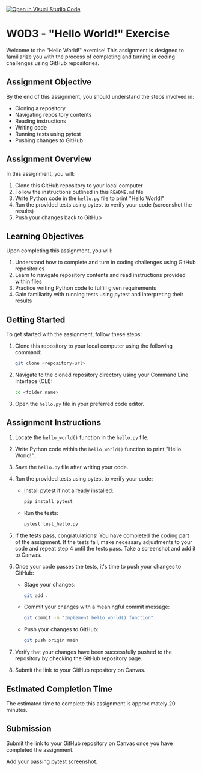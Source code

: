 [![Open in Visual Studio Code](https://classroom.github.com/assets/open-in-vscode-718a45dd9cf7e7f842a935f5ebbe5719a5e09af4491e668f4dbf3b35d5cca122.svg)](https://classroom.github.com/online_ide?assignment_repo_id=15050446&assignment_repo_type=AssignmentRepo)
# W0D3 - "Hello World!" Exercise

Welcome to the "Hello World!" exercise! This assignment is designed to familiarize you with the process of completing and turning in coding challenges using GitHub repositories.

## Assignment Objective

By the end of this assignment, you should understand the steps involved in:
- Cloning a repository
- Navigating repository contents
- Reading instructions
- Writing code
- Running tests using pytest
- Pushing changes to GitHub

## Assignment Overview

In this assignment, you will:
1. Clone this GitHub repository to your local computer
2. Follow the instructions outlined in this `README.md` file
3. Write Python code in the `hello.py` file to print "Hello World!"
4. Run the provided tests using pytest to verify your code (screenshot the results)
5. Push your changes back to GitHub

## Learning Objectives

Upon completing this assignment, you will:
1. Understand how to complete and turn in coding challenges using GitHub repositories
2. Learn to navigate repository contents and read instructions provided within files
3. Practice writing Python code to fulfill given requirements
4. Gain familiarity with running tests using pytest and interpreting their results

## Getting Started

To get started with the assignment, follow these steps:

1. Clone this repository to your local computer using the following command:
   ```bash
   git clone <repository-url>
   ```

2. Navigate to the cloned repository directory using your Command Line Interface (CLI):
   ```bash
   cd <folder name>
   ```

3. Open the `hello.py` file in your preferred code editor.

## Assignment Instructions

1. Locate the `hello_world()` function in the `hello.py` file.
2. Write Python code within the `hello_world()` function to print "Hello World!".
3. Save the `hello.py` file after writing your code.
4. Run the provided tests using pytest to verify your code:
   - Install pytest if not already installed:
     ```bash
     pip install pytest
     ```
   - Run the tests:
     ```bash
     pytest test_hello.py
     ```

5. If the tests pass, congratulations! You have completed the coding part of the assignment. If the tests fail, make necessary adjustments to your code and repeat step 4 until the tests pass. Take a screenshot and add it to Canvas.

6. Once your code passes the tests, it's time to push your changes to GitHub:
   - Stage your changes:
     ```bash
     git add .
     ```
   - Commit your changes with a meaningful commit message:
     ```bash
     git commit -m "Implement hello_world() function"
     ```
   - Push your changes to GitHub:
     ```bash
     git push origin main
     ```

7. Verify that your changes have been successfully pushed to the repository by checking the GitHub repository page.

8. Submit the link to your GitHub repository on Canvas.

## Estimated Completion Time

The estimated time to complete this assignment is approximately 20 minutes.

## Submission

Submit the link to your GitHub repository on Canvas once you have completed the assignment.

Add your passing pytest screenshot.

```
